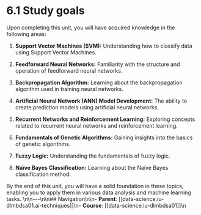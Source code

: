 # 6.1 Study goals

Upon completing this unit, you will have acquired knowledge in the following areas:

1. **Support Vector Machines (SVM):** Understanding how to classify data using Support Vector Machines.

2. **Feedforward Neural Networks:** Familiarity with the structure and operation of feedforward neural networks.

3. **Backpropagation Algorithm:** Learning about the backpropagation algorithm used in training neural networks.

4. **Artificial Neural Network (ANN) Model Development:** The ability to create prediction models using artificial neural networks.

5. **Recurrent Networks and Reinforcement Learning:** Exploring concepts related to recurrent neural networks and reinforcement learning.

6. **Fundamentals of Genetic Algorithms:** Gaining insights into the basics of genetic algorithms.

7. **Fuzzy Logic:** Understanding the fundamentals of fuzzy logic.

8. **Naïve Bayes Classification:** Learning about the Naïve Bayes classification method.

By the end of this unit, you will have a solid foundation in these topics, enabling you to apply them in various data analysis and machine learning tasks.
\n\n---\n\n## Navigation\n\n- **Parent**: [[data-science.iu-dlmbdsa01.ai-techniques]]\n- **Course**: [[data-science.iu-dlmbdsa01]]\n